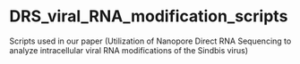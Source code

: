 # DRS_viral_RNA_modification_scripts
Scripts used in our paper (Utilization of Nanopore Direct RNA Sequencing to analyze intracellular viral RNA modifications of the Sindbis virus)
